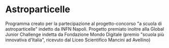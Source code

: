 # Astroparticelle
Programma creato per la partecipazione al progetto-concorso "a scuola di astroparticelle" indetto da INFN Napoli. Progetto premiato inoltre alla Global Junior Challenge indetta da Fondazione Mondo Digitale (premio "scuola più innovativa d'Italia", ricevuto dal Liceo Scientifico Mancini ad Avellino) 
